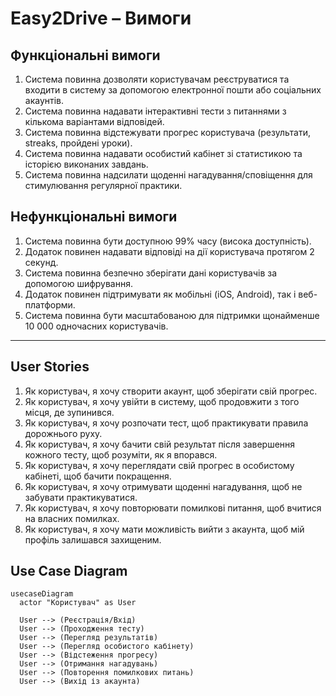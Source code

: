 # Easy2Drive – Вимоги

## Функціональні вимоги
1. Система повинна дозволяти користувачам реєструватися та входити в систему за допомогою електронної пошти або соціальних акаунтів.  
2. Система повинна надавати інтерактивні тести з питаннями з кількома варіантами відповідей.  
3. Система повинна відстежувати прогрес користувача (результати, streaks, пройдені уроки).  
4. Система повинна надавати особистий кабінет зі статистикою та історією виконаних завдань.  
5. Система повинна надсилати щоденні нагадування/сповіщення для стимулювання регулярної практики.  

## Нефункціональні вимоги
1. Система повинна бути доступною 99% часу (висока доступність).  
2. Додаток повинен надавати відповіді на дії користувача протягом 2 секунд.  
3. Система повинна безпечно зберігати дані користувачів за допомогою шифрування.  
4. Додаток повинен підтримувати як мобільні (iOS, Android), так і веб-платформи.  
5. Система повинна бути масштабованою для підтримки щонайменше 10 000 одночасних користувачів.  

---

## User Stories

1. Як користувач, я хочу створити акаунт, щоб зберігати свій прогрес.  
2. Як користувач, я хочу увійти в систему, щоб продовжити з того місця, де зупинився.  
3. Як користувач, я хочу розпочати тест, щоб практикувати правила дорожнього руху.  
4. Як користувач, я хочу бачити свій результат після завершення кожного тесту, щоб розуміти, як я впорався.  
5. Як користувач, я хочу переглядати свій прогрес в особистому кабінеті, щоб бачити покращення.  
6. Як користувач, я хочу отримувати щоденні нагадування, щоб не забувати практикуватися.  
7. Як користувач, я хочу повторювати помилкові питання, щоб вчитися на власних помилках.  
8. Як користувач, я хочу мати можливість вийти з акаунта, щоб мій профіль залишався захищеним.  

## Use Case Diagram

```mermaid
usecaseDiagram
  actor "Користувач" as User

  User --> (Реєстрація/Вхід)
  User --> (Проходження тесту)
  User --> (Перегляд результатів)
  User --> (Перегляд особистого кабінету)
  User --> (Відстеження прогресу)
  User --> (Отримання нагадувань)
  User --> (Повторення помилкових питань)
  User --> (Вихід із акаунта)

